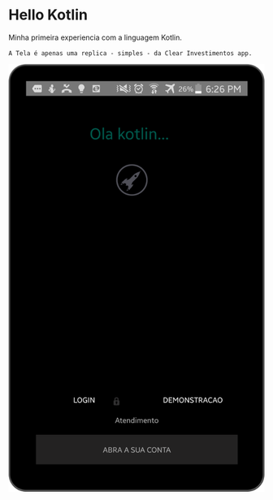 # Hello Kotlin
Minha primeira experiencia com a linguagem Kotlin. 

``` 
A Tela é apenas uma replica - simples - da Clear Investimentos app. 
```
![as](https://github.com/Codificador/HelloKotlin/blob/master/github/device-2019-04-07-182819.png)

